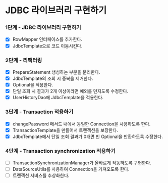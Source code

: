 # JDBC 라이브러리 구현하기

### 1단계 - JDBC 라이브러리 구현하기

- [x] RowMapper 인터페이스를 추가한다.
- [x] JdbcTemplate으로 코드 이동시킨다.

### 2단계 - 리팩터링

- [x] PrepareStatement 생성하는 부분을 분리한다.
- [x] JdbcTemplate의 조회 시 중복을 제거한다.
- [x] Optional을 적용한다.
- [x] 단일 조회 시 결과가 2개 이상이라면 예외를 던지도록 수정한다.
- [x] UserHistoryDao에 JdbcTemplate을 적용한다.

### 3단계 - Transaction 적용하기

- [x] changePassword 메서드 내에서 동일한 Connection을 사용하도록 한다.
- [x] TransactionTemplate을 만들어서 트랜잭션을 보장한다.
- [x] JdbcTemplate에서 단일 조회 결과가 0개면 빈 Optional을 반환하도록 수정한다.

### 4단계 - Transaction synchronization 적용하기

- [ ] TransactionSynchronizationManager가 올바르게 작동하도록 구현한다.
- [ ] DataSourceUtils를 사용하여 Connection을 가져오도록 한다.
- [ ] 트랜잭션 서비스를 추상화한다.  
